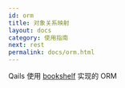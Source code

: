 ```yaml
---
id: orm
title: 对象关系映射
layout: docs
category: 使用指南
next: rest
permalink: docs/orm.html
---
```


Qails 使用 [bookshelf](https://www.npmjs.com/package/bookshelf) 实现的 ORM
